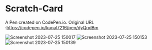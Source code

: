 
# Scratch-Card
A Pen created on CodePen.io. Original URL :https://codepen.io/kunal7216/pen/dyQqdBm


![Screenshot 2023-07-25 150017](https://github.com/kunal7216/Scratch-Card/assets/112888767/0ba9af4b-538e-42fb-9af3-9ce8f880c7e7)
![Screenshot 2023-07-25 150153](https://github.com/kunal7216/Scratch-Card/assets/112888767/526efdae-5277-4135-ae8f-5607294f36ec)
![Screenshot 2023-07-25 150139](https://github.com/kunal7216/Scratch-Card/assets/112888767/70d4df98-d89e-4100-8ca3-99e8696b2300)

